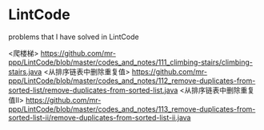# LintCode
problems that I have solved in LintCode

<爬楼梯>
https://github.com/mr-ppp/LintCode/blob/master/codes_and_notes/111_climbing-stairs/climbing-stairs.java
<从排序链表中删除重复值>
https://github.com/mr-ppp/LintCode/blob/master/codes_and_notes/112_remove-duplicates-from-sorted-list/remove-duplicates-from-sorted-list.java
<从排序链表中删除重复值II>
https://github.com/mr-ppp/LintCode/blob/master/codes_and_notes/113_remove-duplicates-from-sorted-list-ii/remove-duplicates-from-sorted-list-ii.java

